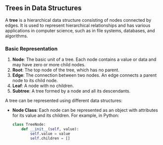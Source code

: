 ## Trees in Data Structures

A **tree** is a hierarchical data structure consisting of nodes connected by edges. It is used to represent hierarchical relationships and has various applications in computer science, such as in file systems, databases, and algorithms.

### Basic Representation

1. **Node**: The basic unit of a tree. Each node contains a value or data and may have zero or more child nodes.
2. **Root**: The top node of the tree, which has no parent.
3. **Edge**: The connection between two nodes. An edge connects a parent node to its child node.
4. **Leaf**: A node with no children.
5. **Subtree**: A tree formed by a node and all its descendants.

A tree can be represented using different data structures:

- **Node Class**:
  Each node can be represented as an object with attributes for its value and its children. For example, in Python:
  
  ```python
  class TreeNode:
      def __init__(self, value):
          self.value = value
          self.children = []
